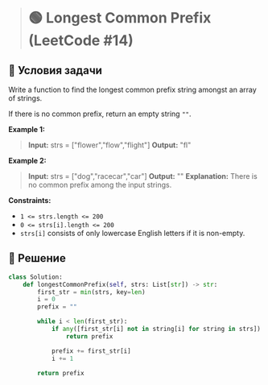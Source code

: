 > # 🟢 Longest Common Prefix (LeetCode #14)

## 📌 Условия задачи

Write a function to find the longest common prefix string amongst an array of strings.

If there is no common prefix, return an empty string `""`.

 

**Example 1:**

> **Input:** strs = ["flower","flow","flight"]
> **Output:** "fl"
> 
**Example 2:**

> **Input:** strs = ["dog","racecar","car"]
> **Output:** ""
> **Explanation:** There is no common prefix among the input strings.
 
**Constraints:**

- `1 <= strs.length <= 200`
- `0 <= strs[i].length <= 200`
- `strs[i]` consists of only lowercase English letters if it is non-empty.


## 🚀 Решение

```python
class Solution:
    def longestCommonPrefix(self, strs: List[str]) -> str:
        first_str = min(strs, key=len)
        i = 0
        prefix = ""

        while i < len(first_str):
            if any([first_str[i] not in string[i] for string in strs]):
                return prefix

            prefix += first_str[i]
            i += 1
            
        return prefix
```